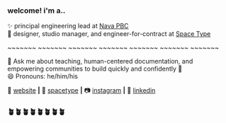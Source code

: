 ### welcome! i'm a..

✨ principal engineering lead at [Nava PBC](https://navapbc.com)                               
🎨 designer, studio manager, and engineer-for-contract at [Space Type](https://spacetypeco.com)

\~\~\~\~\~\~\~
\~\~\~\~\~\~\~
\~\~\~\~\~\~\~
\~\~\~\~\~\~\~
\~\~\~\~\~\~\~
\~\~\~\~\~\~\~
\~\~\~\~\~\~\~

💬 Ask me about teaching, human-centered documentation, and empowering communities to build quickly and confidently 💪      
😄 Pronouns: he/him/his

🏡 [website][website] **|** 
👾 [spacetype][spacetype] **|**
📷 [instagram][stig] **|** 
👔 [linkedin][linkedin]

### 🪴🪴🪴🪴🪴🪴🪴🪴

[website]: https://kevbk.com
[spacetype]: https://spacetypeco.com
[stig]: https://instagram.com/spacetypeco
[linkedin]: https://linkedin.com/kyeah
